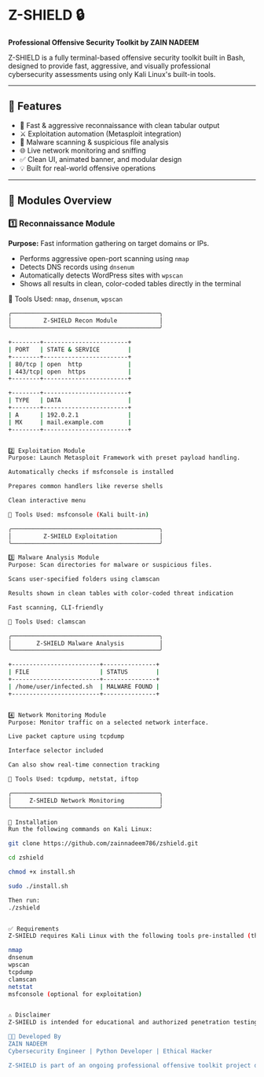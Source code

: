 # Z-SHIELD 🔒
**Professional Offensive Security Toolkit by ZAIN NADEEM**

Z-SHIELD is a fully terminal-based offensive security toolkit built in Bash, designed to provide fast, aggressive, and visually professional cybersecurity assessments using only Kali Linux's built-in tools.

---

## 📌 Features

- 🎯 Fast & aggressive reconnaissance with clean tabular output
- ⚔️ Exploitation automation (Metasploit integration)
- 🧬 Malware scanning & suspicious file analysis
- 🌐 Live network monitoring and sniffing
- ✅ Clean UI, animated banner, and modular design
- 💡 Built for real-world offensive operations

---

## 📁 Modules Overview

### 1️⃣ Reconnaissance Module
**Purpose:** Fast information gathering on target domains or IPs.

- Performs aggressive open-port scanning using `nmap`
- Detects DNS records using `dnsenum`
- Automatically detects WordPress sites with `wpscan`
- Shows all results in clean, color-coded tables directly in the terminal

📂 Tools Used: `nmap`, `dnsenum`, `wpscan`

```bash
╭──────────────────────────────────────────╮
│         Z-SHIELD Recon Module            │
╰──────────────────────────────────────────╯

+--------+------------------------+
| PORT   | STATE & SERVICE        |
+--------+------------------------+
| 80/tcp | open  http             |
| 443/tcp| open  https            |
+--------+------------------------+

+--------+------------------------+
| TYPE   | DATA                   |
+--------+------------------------+
| A      | 192.0.2.1              |
| MX     | mail.example.com       |
+--------+------------------------+


2️⃣ Exploitation Module
Purpose: Launch Metasploit Framework with preset payload handling.

Automatically checks if msfconsole is installed

Prepares common handlers like reverse shells

Clean interactive menu

📂 Tools Used: msfconsole (Kali built-in)

╭──────────────────────────────────────────╮
│         Z-SHIELD Exploitation            │
╰──────────────────────────────────────────╯

3️⃣ Malware Analysis Module
Purpose: Scan directories for malware or suspicious files.

Scans user-specified folders using clamscan

Results shown in clean tables with color-coded threat indication

Fast scanning, CLI-friendly

📂 Tools Used: clamscan

╭──────────────────────────────────────────╮
│       Z-SHIELD Malware Analysis          │
╰──────────────────────────────────────────╯

+-------------------------+---------------+
| FILE                    | STATUS        |
+-------------------------+---------------+
| /home/user/infected.sh  | MALWARE FOUND |
+-------------------------+---------------+


4️⃣ Network Monitoring Module
Purpose: Monitor traffic on a selected network interface.

Live packet capture using tcpdump

Interface selector included

Can also show real-time connection tracking

📂 Tools Used: tcpdump, netstat, iftop

╭──────────────────────────────────────────╮
│     Z-SHIELD Network Monitoring          │
╰──────────────────────────────────────────╯

🚀 Installation
Run the following commands on Kali Linux:

git clone https://github.com/zainnadeem786/zshield.git

cd zshield

chmod +x install.sh

sudo ./install.sh

Then run:
./zshield


✅ Requirements
Z-SHIELD requires Kali Linux with the following tools pre-installed (they are by default):

nmap
dnsenum
wpscan
tcpdump
clamscan
netstat
msfconsole (optional for exploitation)


⚠️ Disclaimer
Z-SHIELD is intended for educational and authorized penetration testing only. Unauthorized use against systems you don't own or have explicit permission to test is illegal and unethical.

👨‍💻 Developed By
ZAIN NADEEM
Cybersecurity Engineer | Python Developer | Ethical Hacker

Z-SHIELD is part of an ongoing professional offensive toolkit project developed and maintained by Zain Nadeem. Contributions, ideas, and forks are welcome.
